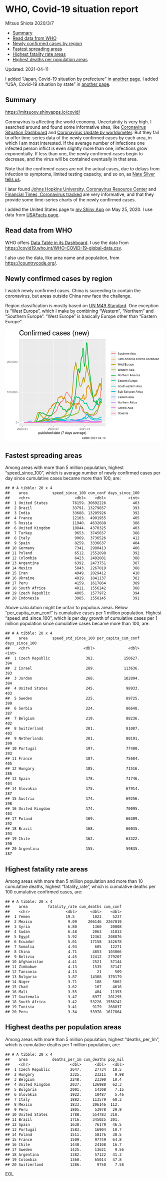 WHO, Covid-19 situation report
================
Mitsuo Shiota
2020/3/7

-   [Summary](#summary)
-   [Read data from WHO](#read-data-from-who)
-   [Newly confirmed cases by region](#newly-confirmed-cases-by-region)
-   [Fastest spreading areas](#fastest-spreading-areas)
-   [Highest fatality rate areas](#highest-fatality-rate-areas)
-   [Highest deaths per population
    areas](#highest-deaths-per-population-areas)

Updated: 2021-04-11

I added “Japan, Covid-19 situation by prefecture” in [another
page](Japan.md). I added “USA, Covid-19 situation by state” in [another
page](USA.md).

## Summary

<https://mitsuoxv.shinyapps.io/covid/>

Coronavirus is affecting the world economy. Uncertaintiy is very high. I
searched around and found some informative sites, like [Coronavirus
Situation
Dashboard](https://who.maps.arcgis.com/apps/opsdashboard/index.html#/c88e37cfc43b4ed3baf977d77e4a0667)
and [Coronavirus Update by
worldometer](https://www.worldometers.info/coronavirus/). But they fail
to offer time-series data of the newly confirmed cases by each area, in
which I am most interested. If the average number of infections one
infected person inflict is even slightly more than one, infections grow
exponentially. If less than one, the newly confirmed cases begin to
decrease, and the virus will be contained eventually in that area.

Note that the confirmed cases are not the actual cases, due to delays
from infection to symptoms, limited testing capacity, and so on, as
[Nate Silver tells
us](https://fivethirtyeight.com/features/coronavirus-case-counts-are-meaningless/).

I later found [Johns Hopkins University, Coronavirus Resource
Center](https://coronavirus.jhu.edu/) and [Financial Times, Coronavirus
tracked](https://www.ft.com/content/a26fbf7e-48f8-11ea-aeb3-955839e06441)
are very informative, and that they provide some time-series charts of
the newly confirmed cases.

I added the United States page to [my Shiny
App](https://mitsuoxv.shinyapps.io/covid/) on May 25, 2020. I use data
from [USAFacts
page](https://usafacts.org/visualizations/coronavirus-covid-19-spread-map/).

## Read data from WHO

WHO offers [Data Table in its Dashboard](https://covid19.who.int/table).
I use the data from
<https://covid19.who.int/WHO-COVID-19-global-data.csv>.

I also use the data, like area name and population, from
<https://countrycode.org/>.

## Newly confirmed cases by region

I watch newly confirmed cases. China is suceeding to contain the
coronavirus, but areas outside China now face the challenge.

Region classification is mostly based on [UN M49
Standard](https://unstats.un.org/unsd/methodology/m49/). One exception
is “West Europe”, which I make by combining “Western”, “Northern” and
“Southern Europe”. “West Europe” is basically Europe other than “Eastern
Europe”.

![](README_files/figure-gfm/chart-1.png)<!-- -->

## Fastest spreading areas

Among areas with more than 5 million population, highest
“speed\_since\_100”, which is average number of newly confirmed cases
per day since cumulative cases became more than 100, are:

    ## # A tibble: 20 x 4
    ##    area           speed_since_100 cum_conf days_since_100
    ##    <chr>                    <dbl>    <dbl>          <int>
    ##  1 United States           76159. 30692226            403
    ##  2 Brazil                  33791. 13279857            393
    ##  3 India                   33688. 13205926            392
    ##  4 France                  12103.  4901955            405
    ##  5 Russia                  11940.  4632688            388
    ##  6 United Kingdom          10844.  4370325            403
    ##  7 Turkey                   9653.  3745657            388
    ##  8 Italy                    9069.  3736526            412
    ##  9 Spain                    8259.  3336637            404
    ## 10 Germany                  7341.  2980413            406
    ## 11 Poland                   6512.  2552898            392
    ## 12 Colombia                 6423.  2492081            388
    ## 13 Argentina                6392.  2473751            387
    ## 14 Mexico                   5843.  2267019            388
    ## 15 Iran                     4949.  2029412            410
    ## 16 Ukraine                  4819.  1841137            382
    ## 17 Peru                     4159.  1617864            389
    ## 18 South Africa             4011.  1556242            388
    ## 19 Czech Republic           4005.  1577972            394
    ## 20 Indonesia                3985.  1558145            391

Above calculation might be unfair to populous areas. Below
“per\_capita\_cum\_conf” is cumulative cases per 1 million population.
Highest “speed\_std\_since\_100”, which is per day growth of cumulative
cases per 1 million population since cumulative cases became more than
100, are:

    ## # A tibble: 20 x 4
    ##    area           speed_std_since_100 per_capita_cum_conf days_since_100
    ##    <chr>                        <dbl>               <dbl>          <int>
    ##  1 Czech Republic                382.             150627.            394
    ##  2 Israel                        289.             113636.            393
    ##  3 Jordan                        268.             102894.            384
    ##  4 United States                 245.              98933.            403
    ##  5 Sweden                        225.              89725.            399
    ##  6 Serbia                        224.              86648.            387
    ##  7 Belgium                       219.              88236.            402
    ##  8 Switzerland                   201.              81087.            403
    ##  9 Netherlands                   201.              80191.            399
    ## 10 Portugal                      197.              77400.            393
    ## 11 France                        187.              75684.            405
    ## 12 Hungary                       185.              71516.            386
    ## 13 Spain                         178.              71746.            404
    ## 14 Slovakia                      175.              67914.            387
    ## 15 Austria                       174.              69256.            398
    ## 16 United Kingdom                174.              70095.            403
    ## 17 Poland                        169.              66309.            392
    ## 18 Brazil                        168.              66035.            393
    ## 19 Chile                         162.              63322.            390
    ## 20 Argentina                     155.              59835.            387

## Highest fatality rate areas

Among areas with more than 5 million population and more than 10
cumulative deaths, highest “fatality\_rate”, which is cumulative deaths
per 100 cumulative confirmed cases, are:

    ## # A tibble: 20 x 4
    ##    area         fatality_rate cum_deaths cum_conf
    ##    <chr>                <dbl>      <dbl>    <dbl>
    ##  1 Yemen                19.5        1023     5237
    ##  2 Mexico                9.09     206146  2267019
    ##  3 Syria                 6.80       1360    20008
    ##  4 Sudan                 6.48       2063    31833
    ##  5 Egypt                 5.92      12362   208876
    ##  6 Ecuador               5.01      17158   342678
    ##  7 Somalia               4.93        605    12271
    ##  8 China                 4.71       4853   103066
    ##  9 Bolivia               4.45      12412   279207
    ## 10 Afghanistan           4.41       2521    57144
    ## 11 Zimbabwe              4.13       1535    37147
    ## 12 Tanzania              4.13         21      509
    ## 13 Bulgaria              3.87      14308   370179
    ## 14 Niger                 3.71        188     5062
    ## 15 Chad                  3.62        167     4616
    ## 16 Mali                  3.55        404    11393
    ## 17 Guatemala             3.47       6977   201295
    ## 18 South Africa          3.42      53226  1556242
    ## 19 Tunisia               3.41       9179   268837
    ## 20 Peru                  3.34      53978  1617864

## Highest deaths per population areas

Among areas with more than 5 million population, highest
“deaths\_per\_1m”, which is cumulative deaths per 1 million population,
are:

    ## # A tibble: 20 x 4
    ##    area           deaths_per_1m cum_deaths pop_mil
    ##    <chr>                  <dbl>      <dbl>   <dbl>
    ##  1 Czech Republic         2647.      27734   10.5 
    ##  2 Hungary                2325.      23211    9.98
    ##  3 Belgium                2248.      23390   10.4 
    ##  4 United Kingdom         2037.     126980   62.3 
    ##  5 Bulgaria               2001.      14308    7.15
    ##  6 Slovakia               1922.      10487    5.46
    ##  7 Italy                  1882.     113579   60.3 
    ##  8 Mexico                 1833.     206146  112.  
    ##  9 Peru                   1805.      53978   29.9 
    ## 10 United States          1788.     554783  310.  
    ## 11 Brazil                 1716.     345025  201.  
    ## 12 Spain                  1638.      76179   46.5 
    ## 13 Portugal               1583.      16904   10.7 
    ## 14 Poland                 1511.      58176   38.5 
    ## 15 France                 1509.      97749   64.8 
    ## 16 Chile                  1440.      24108   16.7 
    ## 17 Sweden                 1425.      13621    9.56
    ## 18 Argentina              1382.      57122   41.3 
    ## 19 Colombia               1360.      65014   47.8 
    ## 20 Switzerland            1286.       9750    7.58

EOL
